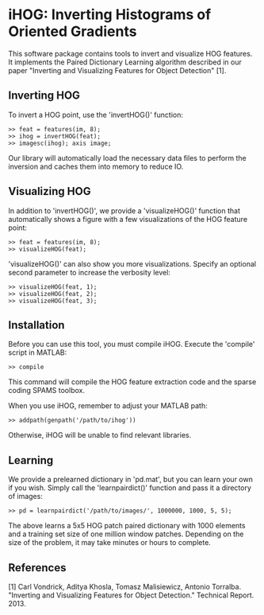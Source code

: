 iHOG: Inverting Histograms of Oriented Gradients
================================================

This software package contains tools to invert and visualize HOG features.
It implements the Paired Dictionary Learning algorithm described in our
paper "Inverting and Visualizing Features for Object Detection" [1].

Inverting HOG
-------------

To invert a HOG point, use the 'invertHOG()' function:

    >> feat = features(im, 8);
    >> ihog = invertHOG(feat);
    >> imagesc(ihog); axis image;

Our library will automatically load the necessary data files to perform
the inversion and caches them into memory to reduce IO.


Visualizing HOG
---------------

In addition to 'invertHOG()', we provide a 'visualizeHOG()' function that
automatically shows a figure with a few visualizations of the HOG feature point:

    >> feat = features(im, 8);
    >> visualizeHOG(feat);

'visualizeHOG()' can also show you more visualizations. Specify an optional second
parameter to increase the verbosity level:

    >> visualizeHOG(feat, 1);
    >> visualizeHOG(feat, 2);
    >> visualizeHOG(feat, 3);


Installation
------------

Before you can use this tool, you must compile iHOG. Execute the 'compile'
script in MATLAB:

    >> compile

This command will compile the HOG feature extraction code and the sparse coding
SPAMS toolbox.

When you use iHOG, remember to adjust your MATLAB path:

    >> addpath(genpath('/path/to/ihog'))

Otherwise, iHOG will be unable to find relevant libraries.

Learning
--------

We provide a prelearned dictionary in 'pd.mat', but you can learn your own if
you wish. Simply call the 'learnpairdict()' function and pass it a directory of
images:

    >> pd = learnpairdict('/path/to/images/', 1000000, 1000, 5, 5);

The above learns a 5x5 HOG patch paired dictionary with 1000 elements and a training
set size of one million window patches. Depending on the size of the problem, it may
take minutes or hours to complete.

References
----------

[1] Carl Vondrick, Aditya Khosla, Tomasz Malisiewicz, Antonio Torralba.
"Inverting and Visualizing Features for Object Detection." Technical Report.
2013.
